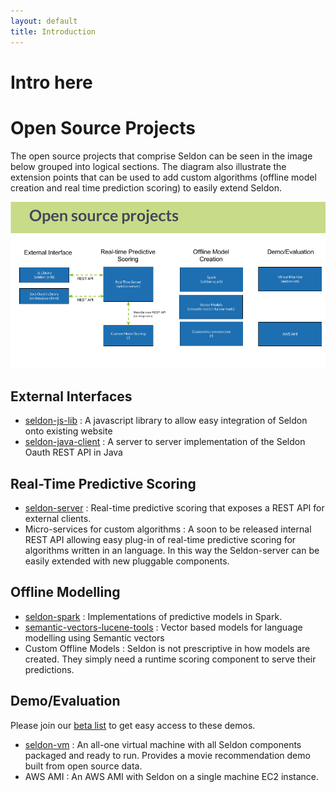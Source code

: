 ```yaml
---
layout: default
title: Introduction 
---
```




# Intro here

# Open Source Projects
The open source projects that comprise Seldon can be seen in the image below grouped into logical sections. The diagram also illustrate the extension points that can be used to add custom algorithms (offline model creation and real time prediction scoring) to easily extend Seldon.

![Open Source Projects](/img/OpenSourceProjects.png "Open Source Projects (project at https://github.com/SeldonIO")

## External Interfaces

 * [seldon-js-lib](https://github.com/SeldonIO/seldon-js-lib) : A javascript library to allow easy integration of Seldon onto existing website
 * [seldon-java-client](https://github.com/SeldonIO/seldon-java-client) : A server to server implementation of the Seldon Oauth REST API in Java

## Real-Time Predictive Scoring

 * [seldon-server](https://github.com/SeldonIO/seldon-server) : Real-time predictive scoring that exposes a REST API for external clients.
 * Micro-services for custom algorithms : A soon to be released internal REST API allowing easy plug-in of real-time predictive scoring for algorithms written in an language. In this way the Seldon-server can be easily extended with new pluggable components.

## Offline Modelling

 * [seldon-spark](https://github.com/SeldonIO/seldon-spark) : Implementations of predictive models in Spark.
 * [semantic-vectors-lucene-tools](https://github.com/SeldonIO/semantic-vectors-lucene-tools) : Vector based models for language modelling using Semantic vectors
 * Custom Offline Models : Seldon is not prescriptive in how models are created. They simply need a runtime scoring component to serve their predictions.

## Demo/Evaluation

Please join our [beta list](http://www.seldon.io/open-source) to get easy access to these demos.

 * [seldon-vm](https://github.com/SeldonIO/seldon-vm) : An all-one virtual machine with all Seldon components packaged and ready to run. Provides a movie recommendation demo built from open source data.
 * AWS AMI : An AWS AMI with Seldon on a single machine EC2 instance.
